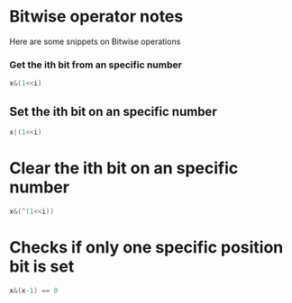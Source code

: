 # Bitwise operator notes
Here are some snippets on Bitwise operations

### Get the ith bit from an specific number

```go
x&(1<<i)
```

## Set the ith bit on an specific number

```go
x|(1<<i)
```

# Clear the ith bit on an specific number

```go
x&(^(1<<i))
```

# Checks if only one specific position bit is set

```go
x&(x-1) == 0
```
